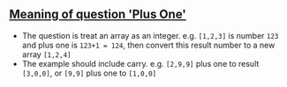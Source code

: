 ## [Meaning of question 'Plus One'](https://leetcode.com/problems/plus-one/discuss/24094/I-cannot-fully-understand-the-meaning-of-question-'Plus-One')
  * The question is treat an array as an integer. e.g. ```[1,2,3]``` is number ```123``` and plus one is ```123+1 = 124```, then convert this result number to a new array ```[1,2,4]```
  * The example should include carry. e.g. ```[2,9,9]``` plus one to result ```[3,0,0]```, or ```[9,9]``` plus one to ```[1,0,0]```
